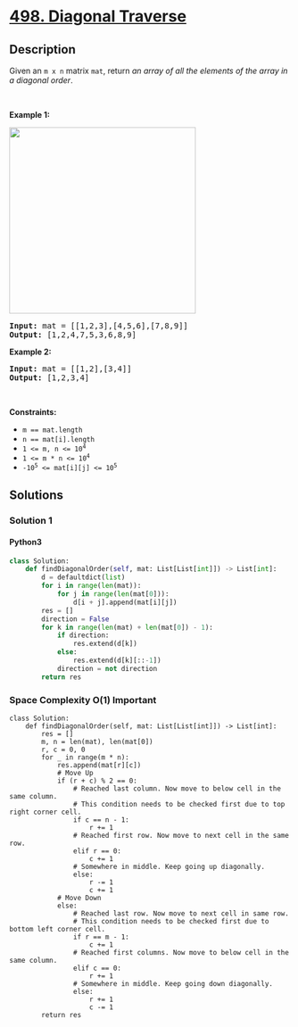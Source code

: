 # [498. Diagonal Traverse](https://leetcode.com/problems/diagonal-traverse)

## Description

<!-- description:start -->

<p>Given an <code>m x n</code> matrix <code>mat</code>, return <em>an array of all the elements of the array in a diagonal order</em>.</p>

<p>&nbsp;</p>
<p><strong class="example">Example 1:</strong></p>
<img alt="" src="https://fastly.jsdelivr.net/gh/doocs/leetcode@main/solution/0400-0499/0498.Diagonal%20Traverse/images/diag1-grid.jpg" style="width: 334px; height: 334px;" />
<pre>
<strong>Input:</strong> mat = [[1,2,3],[4,5,6],[7,8,9]]
<strong>Output:</strong> [1,2,4,7,5,3,6,8,9]
</pre>

<p><strong class="example">Example 2:</strong></p>

<pre>
<strong>Input:</strong> mat = [[1,2],[3,4]]
<strong>Output:</strong> [1,2,3,4]
</pre>

<p>&nbsp;</p>
<p><strong>Constraints:</strong></p>

<ul>
	<li><code>m == mat.length</code></li>
	<li><code>n == mat[i].length</code></li>
	<li><code>1 &lt;= m, n &lt;= 10<sup>4</sup></code></li>
	<li><code>1 &lt;= m * n &lt;= 10<sup>4</sup></code></li>
	<li><code>-10<sup>5</sup> &lt;= mat[i][j] &lt;= 10<sup>5</sup></code></li>
</ul>

<!-- description:end -->

## Solutions

<!-- solution:start -->

### Solution 1

<!-- tabs:start -->

#### Python3

```python
class Solution:
    def findDiagonalOrder(self, mat: List[List[int]]) -> List[int]:
        d = defaultdict(list)
        for i in range(len(mat)):
            for j in range(len(mat[0])):
                d[i + j].append(mat[i][j])
        res = []
        direction = False
        for k in range(len(mat) + len(mat[0]) - 1):
            if direction:
                res.extend(d[k])
            else:
                res.extend(d[k][::-1])
            direction = not direction
        return res
```

### Space Complexity O(1) Important
``` python3
class Solution:
    def findDiagonalOrder(self, mat: List[List[int]]) -> List[int]:
        res = []
        m, n = len(mat), len(mat[0])
        r, c = 0, 0
        for _ in range(m * n):
            res.append(mat[r][c])
            # Move Up
            if (r + c) % 2 == 0:
                # Reached last column. Now move to below cell in the same column.
                # This condition needs to be checked first due to top right corner cell.
                if c == n - 1:
                    r += 1
                # Reached first row. Now move to next cell in the same row.
                elif r == 0:
                    c += 1
                # Somewhere in middle. Keep going up diagonally.
                else:
                    r -= 1
                    c += 1
            # Move Down
            else:
                # Reached last row. Now move to next cell in same row.
                # This condition needs to be checked first due to bottom left corner cell.
                if r == m - 1:
                    c += 1
                # Reached first columns. Now move to below cell in the same column.
                elif c == 0:
                    r += 1
                # Somewhere in middle. Keep going down diagonally.
                else:
                    r += 1
                    c -= 1
        return res
```
